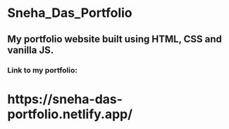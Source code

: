 # Sneha_Das_Portfolio
<h2>My portfolio website built using HTML, CSS and vanilla JS.</h2>
<h3> Link to my portfolio: </h3>
<h1>https://sneha-das-portfolio.netlify.app/</h1>
